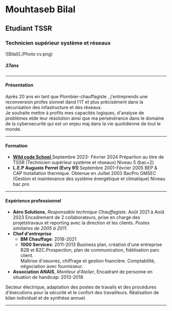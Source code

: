 #  Mouhtaseb Bilal 

## Etudiant TSSR
### Technicien supérieur système et réseaux  
![Bilal](./Photo cv.png)
##### _37ans_    
___   

 
  


#### **Présentation**  
Après 20 ans en tant que Plombier-chauffagiste , j'entreprends une reconversion profes  sionnel dand l'IT et plus précisément dans la sécurisation des infastructure et des réseaux.  
Je souhaite mettre à profits mes capacités logiques,  d'analyse de problèmes etde leur  résolution
ainsi que ma persévérance  dans le domaine de la cybersecurité qui est un enjeu maj     dans la vie quotidienne de tout le monde.
___
#### **Formation**  
* [**Wild code School**     ](www.wildcodeschool.com)
Septembre 2023- Février 2024
Prépartion au titre de TSSR (Technicien supérieur système et réseaux) Niveau 5 (bac+2)  
* **L.E.P Auguste Perret (Evry 91)**
Septembre 2001-Février 2005
BEP & CAP Installation thermique. Obtenue en Juillet 2003
BacPro GMSEC (Gestion et maintenance des système énergétique et climatique) Niveau bac pro  

___
#### **Expérience professionnel**
* **Aéro Solutions**, _Responsable technique Chauffagiste_. Août 2021 à Août 2023
Encadrement de 2 collaborateurs, prise en charge des projetstravaux et reporting avec la direction et les clients.  _Postes similaires de 2005 à 2011._  
* **Chef d'entreprise**
  * **BM Chauffage**: 2018-2021
  * **1000 Services**: 2011-2013
Business plan, création d'une entreprise B2B et B2C.Prospection, plan de communication, fidélisation parc client.  
Maîtrise d'oeuvres, chiffrage et gestion fnancière. 
Comptabilité, négociation avec fournisseur.  
* **Association ANAIS**, _Moniteur d'Atelier_, Encadrant de personne en situation de handicap: 2013-2018  

Secteur électrique, adaptation des postes de travails et des procédures d'éxecutions pour la sécurité et le confort des travailleurs. Réalisation de bilan individuel et de synthèse annuel.  
____

